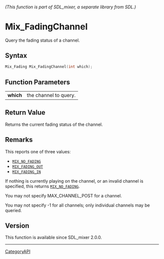 ###### (This function is part of SDL_mixer, a separate library from SDL.)
# Mix_FadingChannel

Query the fading status of a channel.

## Syntax

```c
Mix_Fading Mix_FadingChannel(int which);

```

## Function Parameters

|               |                       |
| ------------- | --------------------- |
| **which**     | the channel to query. |

## Return Value

Returns the current fading status of the channel.

## Remarks

This reports one of three values:

- [`MIX_NO_FADING`](MIX_NO_FADING)
- [`MIX_FADING_OUT`](MIX_FADING_OUT)
- [`MIX_FADING_IN`](MIX_FADING_IN)

If nothing is currently playing on the channel, or an invalid channel is
specified, this returns [`MIX_NO_FADING`](MIX_NO_FADING).

You may not specify MAX_CHANNEL_POST for a channel.

You may not specify -1 for all channels; only individual channels may be
queried.

## Version

This function is available since SDL_mixer 2.0.0.

----
[CategoryAPI](CategoryAPI)

